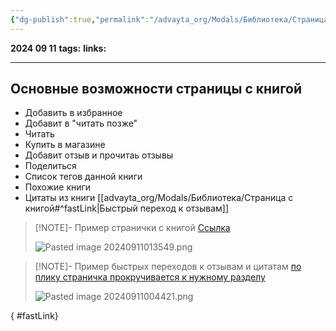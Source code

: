 ```yaml
---
{"dg-publish":true,"permalink":"/advayta_org/Modals/Библиотека/Страница с книгой/"}
---
```


**2024 09 11**
**tags:**
**links:** 

---
## Основные возможности страницы с книгой

- Добавить в избранное
- Добавит в "читать позже"
- Читать
- Купить в магазине
- Добавит отзыв и прочитаь отзывы
- Поделиться
- Список тегов данной книги 
- Похожие книги
- Цитаты из книги
[[advayta_org/Modals/Библиотека/Страница с книгой#^fastLink\|Быстрый переход к отзывам]]


> [!NOTE]- Пример странички с книгой
> [Ссылка](https://knigogid.ru/books/2166282-probuzhdenie-vnutrennego-geroya-12-arhetipov-kotorye-pomogut-raskryt-svoyu-lichnost-i-nayti-put)
> 
> ![Pasted image 20240911013549.png](/img/user/data/Pasted%20image%2020240911013549.png)


> [!NOTE]- Пример быстрых переходов к отзывам и цитатам
> [по плику страничка прокручивается к нужному разделу](https://bookmate.com/books/bgFavH1E/impressions)
> 
> ![Pasted image 20240911004421.png](/img/user/data/Pasted%20image%2020240911004421.png)
>
{ #fastLink}
